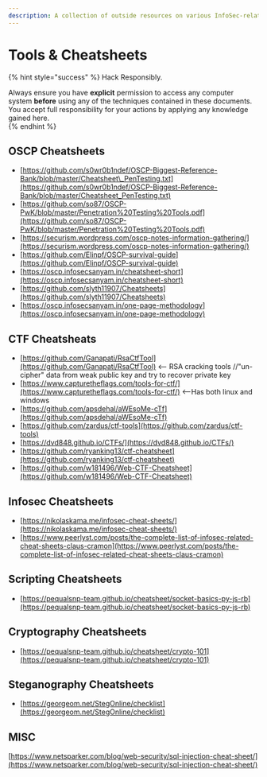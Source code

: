 ```yaml
---
description: A collection of outside resources on various InfoSec-related subjects.
---
```


# Tools & Cheatsheets

{% hint style="success" %}
Hack Responsibly.

Always ensure you have **explicit** permission to access any computer system **before** using any of the techniques contained in these documents.  You accept full responsibility for your actions by applying any knowledge gained here.  
{% endhint %}

## OSCP Cheatsheets

* [https://github.com/s0wr0b1ndef/OSCP-Biggest-Reference-Bank/blob/master/Cheatsheet\_PenTesting.txt](https://github.com/s0wr0b1ndef/OSCP-Biggest-Reference-Bank/blob/master/Cheatsheet_PenTesting.txt)
* [https://github.com/so87/OSCP-PwK/blob/master/Penetration%20Testing%20Tools.pdf](https://github.com/so87/OSCP-PwK/blob/master/Penetration%20Testing%20Tools.pdf)
* [https://securism.wordpress.com/oscp-notes-information-gathering/](https://securism.wordpress.com/oscp-notes-information-gathering/)
* [https://github.com/Elinpf/OSCP-survival-guide](https://github.com/Elinpf/OSCP-survival-guide)
* [https://oscp.infosecsanyam.in/cheatsheet-short](https://oscp.infosecsanyam.in/cheatsheet-short)
* [https://github.com/slyth11907/Cheatsheets](https://github.com/slyth11907/Cheatsheets)
* [https://oscp.infosecsanyam.in/one-page-methodology](https://oscp.infosecsanyam.in/one-page-methodology)

## CTF Cheatsheats

* [https://github.com/Ganapati/RsaCtfTool](https://github.com/Ganapati/RsaCtfTool) &lt;-- RSA cracking tools //"un-cipher" data from weak public key and try to recover private key
* [https://www.capturetheflags.com/tools-for-ctf/](https://www.capturetheflags.com/tools-for-ctf/)   &lt;--Has both linux and windows
* [https://github.com/apsdehal/aWEsoMe-cTf](https://github.com/apsdehal/aWEsoMe-cTf)
* [https://github.com/zardus/ctf-tools](https://github.com/zardus/ctf-tools)
* [https://dvd848.github.io/CTFs/](https://dvd848.github.io/CTFs/)
* [https://github.com/ryanking13/ctf-cheatsheet](https://github.com/ryanking13/ctf-cheatsheet)
* [https://github.com/w181496/Web-CTF-Cheatsheet](https://github.com/w181496/Web-CTF-Cheatsheet)

## Infosec Cheatsheets

* [https://nikolaskama.me/infosec-cheat-sheets/](https://nikolaskama.me/infosec-cheat-sheets/)
* [https://www.peerlyst.com/posts/the-complete-list-of-infosec-related-cheat-sheets-claus-cramon](https://www.peerlyst.com/posts/the-complete-list-of-infosec-related-cheat-sheets-claus-cramon)

## Scripting Cheatsheets

* [https://pequalsnp-team.github.io/cheatsheet/socket-basics-py-js-rb](https://pequalsnp-team.github.io/cheatsheet/socket-basics-py-js-rb)

## Cryptography Cheatsheets

* [https://pequalsnp-team.github.io/cheatsheet/crypto-101](https://pequalsnp-team.github.io/cheatsheet/crypto-101)

## Steganography Cheatsheets

* [https://georgeom.net/StegOnline/checklist](https://georgeom.net/StegOnline/checklist)

## MISC

[https://www.netsparker.com/blog/web-security/sql-injection-cheat-sheet/](https://www.netsparker.com/blog/web-security/sql-injection-cheat-sheet/)

